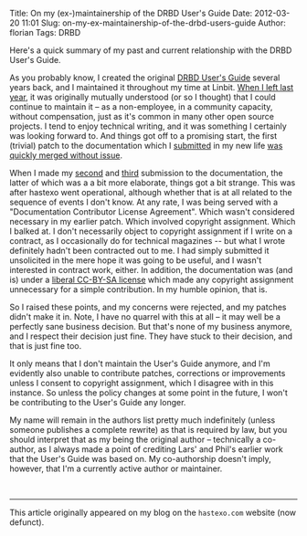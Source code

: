 Title: On my (ex-)maintainership of the DRBD User's Guide
Date: 2012-03-20 11:01
Slug: on-my-ex-maintainership-of-the-drbd-users-guide
Author: florian
Tags: DRBD

Here's a quick summary of my past and current relationship with the DRBD
User's Guide.

As you probably know, I created the original [DRBD User's
Guide](http://drbd.linbit.com/users-guide/) several years back, and I
maintained it throughout my time at Linbit. [When I left last
year](https://fghaas.wordpress.com/2011/09/05/on-to-new-endeavors/), it
was originally mutually understood (or so I thought) that I could
continue to maintain it – as a non-employee, in a community capacity,
without compensation, just as it's common in many other open source
projects. I tend to enjoy technical writing, and it was something I
certainly was looking forward to. And things got off to a promising
start, the first (trivial) patch to the documentation which I
[submitted](http://lists.linbit.com/pipermail/drbd-dev/2011-September/001684.html)
in my new life [was quickly merged without
issue](http://git.drbd.org/gitweb.cgi?p=drbd-documentation.git;a=commit;h=35d41237aea064686ee21621b9fb1b9111a4424c).

When I made my
[second](http://lists.linbit.com/pipermail/drbd-dev/2011-November/001987.html)
and
[third](http://lists.linbit.com/pipermail/drbd-dev/2011-November/001999.html)
submission to the documentation, the latter of which was a a bit more
elaborate, things got a bit strange. This was after hastexo went
operational, although whether that is at all related to the sequence of
events I don't know. At any rate, I was being served with a
"Documentation Contributor License Agreement". Which wasn't considered
necessary in my earlier patch. Which involved copyright assignment.
Which I balked at. I don't necessarily object to copyright assignment if
I write on a contract, as I occasionally do for technical magazines --
but what I wrote definitely hadn't been contracted out to me. I had
simply submitted it unsolicited in the mere hope it was going to be
useful, and I wasn't interested in contract work, either. In addition,
the documentation was (and is) under a [liberal CC-BY-SA
license](http://creativecommons.org/licenses/by-sa/3.0/) which made any
copyright assignment unnecessary for a simple contribution. In my humble
opinion, that is.

So I raised these points, and my concerns were rejected, and my patches
didn't make it in. Note, I have no quarrel with this at all – it may
well be a perfectly sane business decision. But that's none of my
business anymore, and I respect their decision just fine. They have
stuck to their decision, and that is just fine too.

It only means that I don't maintain the User's Guide anymore, and I'm
evidently also unable to contribute patches, corrections or improvements
unless I consent to copyright assignment, which I disagree with in this
instance. So unless the policy changes at some point in the future, I
won't be contributing to the User's Guide any longer.

My name will remain in the authors list pretty much indefinitely (unless
someone publishes a complete rewrite) as that is required by law, but
you should interpret that as my being the original author – technically
a co-author, as I always made a point of crediting Lars' and Phil's
earlier work that the User's Guide was based on. My co-authorship
doesn't imply, however, that I'm a currently active author or
maintainer.

 



* * *

This article originally appeared on my blog on the `hastexo.com` website (now defunct).
